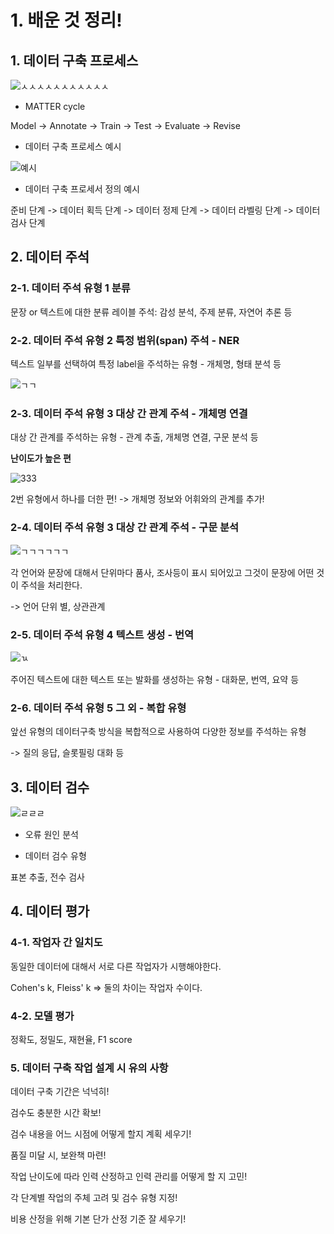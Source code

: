 # 1. 배운 것 정리!

## 1. 데이터 구축 프로세스

![ㅅㅅㅅㅅㅅㅅㅅㅅㅅㅅㅅ](https://user-images.githubusercontent.com/59636424/140911855-08ae4ba6-d501-48bc-81d6-712c96756a25.PNG)

* MATTER cycle

Model -> Annotate -> Train -> Test -> Evaluate -> Revise

* 데이터 구축 프로세스 예시

![예시](https://user-images.githubusercontent.com/59636424/140912436-f64ecef0-86c1-4d10-8610-86d2132552b1.PNG)

* 데이터 구축 프로세서 정의 예시

준비 단계 -> 데이터 획득 단계 -> 데이터 정제 단계 -> 데이터 라벨링 단계 -> 데이터 검사 단계

## 2. 데이터 주석

### 2-1. 데이터 주석 유형 1 분류

문장 or 텍스트에 대한 분류 레이블 주석: 감성 분석, 주제 분류, 자연어 추론 등

### 2-2. 데이터 주석 유형 2 특정 범위(span) 주석 - NER

텍스트 일부를 선택하여 특정 label을 주석하는 유형 - 개체명, 형태 분석 등

![ㄱㄱ](https://user-images.githubusercontent.com/59636424/140914397-68f702ef-6d8b-47c0-b0a2-5805cca95165.PNG)

### 2-3. 데이터 주석 유형 3 대상 간 관계 주석 - 개체명 연결

대상 간 관계를 주석하는 유형 - 관계 추출, 개체명 연결, 구문 분석 등

**난이도가 높은 편**

![333](https://user-images.githubusercontent.com/59636424/140915076-39b72e23-901c-4f60-8b7b-4c50ca68feda.PNG)

2번 유형에서 하나를 더한 편! -> 개체명 정보와 어휘와의 관계를 추가!

### 2-4. 데이터 주석 유형 3 대상 간 관계 주석 - 구문 분석

![ㄱㄱㄱㄱㄱㄱ](https://user-images.githubusercontent.com/59636424/140915478-e1589731-1427-4ea7-a11e-61b6053ffe58.PNG)

각 언어와 문장에 대해서 단위마다 품사, 조사등이 표시 되어있고 그것이 문장에 어떤 것이 주석을 처리한다.

-> 언어 단위 별, 상관관계

### 2-5. 데이터 주석 유형 4 텍스트 생성 - 번역

![ㄳ](https://user-images.githubusercontent.com/59636424/140915947-d2dc284a-2121-4323-8426-d94e981ab457.PNG)

주어진 텍스트에 대한 텍스트 또는 발화를 생성하는 유형 - 대화문, 번역, 요약 등

### 2-6. 데이터 주석 유형 5 그 외 - 복합 유형

앞선 유형의 데이터구축 방식을 복합적으로 사용하여 다양한 정보를 주석하는 유형

-> 질의 응답, 슬롯필링 대화 등

## 3. 데이터 검수

![ㄹㄹㄹ](https://user-images.githubusercontent.com/59636424/140916395-c6762fd6-fd1c-4c2e-a700-681c0db0d841.PNG)

* 오류 원인 분석

* 데이터 검수 유형

표본 추출, 전수 검사

## 4. 데이터 평가

### 4-1. 작업자 간 일치도

동일한 데이터에 대해서 서로 다른 작업자가 시행해야한다.

Cohen's k, Fleiss' k => 둘의 차이는 작업자 수이다.

### 4-2. 모델 평가

정확도, 정밀도, 재현율, F1 score

### 5. 데이터 구축 작업 설계 시 유의 사항

데이터 구축 기간은 넉넉히!

검수도 충분한 시간 확보!

검수 내용을 어느 시점에 어떻게 할지 계획 세우기!

품질 미달 시, 보완책 마련!

작업 난이도에 따라 인력 산정하고 인력 관리를 어떻게 할 지 고민!

각 단계별 작업의 주체 고려 및 검수 유형 지정!

비용 산정을 위해 기본 단가 산정 기준 잘 세우기!
